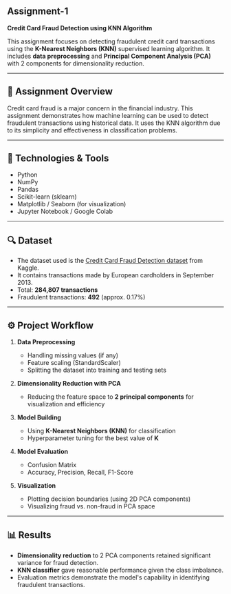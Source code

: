 **Assignment-1**
---
**Credit Card Fraud Detection using KNN Algorithm**

This assignment focuses on detecting fraudulent credit card transactions using the **K-Nearest Neighbors (KNN)** supervised learning algorithm. It includes **data preprocessing** and **Principal Component Analysis (PCA)** with 2 components for dimensionality reduction.

---

## 📌 Assignment Overview

Credit card fraud is a major concern in the financial industry. This assignment demonstrates how machine learning can be used to detect fraudulent transactions using historical data. It uses the KNN algorithm due to its simplicity and effectiveness in classification problems.

---

## 🧠 Technologies & Tools

- Python
- NumPy
- Pandas
- Scikit-learn (sklearn)
- Matplotlib / Seaborn (for visualization)
- Jupyter Notebook / Google Colab

---

## 🔍 Dataset

- The dataset used is the [Credit Card Fraud Detection dataset](https://www.kaggle.com/mlg-ulb/creditcardfraud) from Kaggle.
- It contains transactions made by European cardholders in September 2013.
- Total: **284,807 transactions**
- Fraudulent transactions: **492** (approx. 0.17%)

---

## ⚙️ Project Workflow

1. **Data Preprocessing**
   - Handling missing values (if any)
   - Feature scaling (StandardScaler)
   - Splitting the dataset into training and testing sets

2. **Dimensionality Reduction with PCA**
   - Reducing the feature space to **2 principal components** for visualization and efficiency

3. **Model Building**
   - Using **K-Nearest Neighbors (KNN)** for classification
   - Hyperparameter tuning for the best value of **K**

4. **Model Evaluation**
   - Confusion Matrix
   - Accuracy, Precision, Recall, F1-Score

5. **Visualization**
   - Plotting decision boundaries (using 2D PCA components)
   - Visualizing fraud vs. non-fraud in PCA space

---

## 📊 Results

- **Dimensionality reduction** to 2 PCA components retained significant variance for fraud detection.
- **KNN classifier** gave reasonable performance given the class imbalance.
- Evaluation metrics demonstrate the model's capability in identifying fraudulent transactions.

